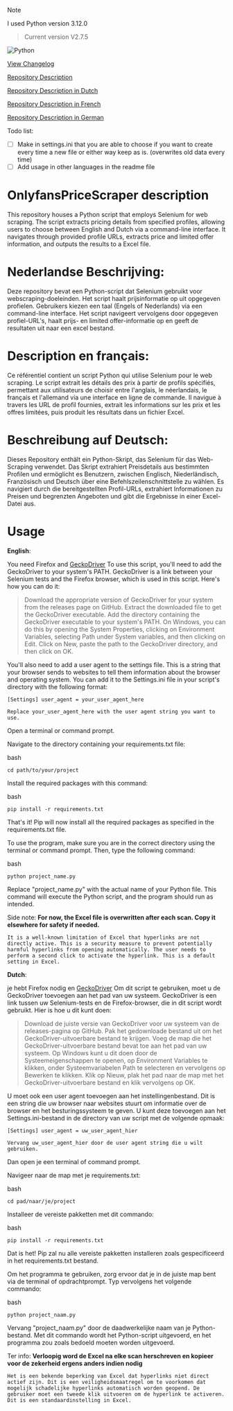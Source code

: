 > [!NOTE]
> I used Python version 3.12.0

> Current version V2.7.5

![Python](https://img.shields.io/badge/python-3670A0?style=for-the-badge&logo=python&logoColor=ffdd54)

[View Changelog](./CHANGELOG.md)

[Repository Description](#repository-description)

[Repository Description in Dutch](#nederlandse-beschrijving)

[Repository Description in French](#description-en-francais)

[Repository Description in German](#beschreibung-auf-deutsch)

Todo list:
- [ ] Make in settings.ini that you are able to choose if you want to create every time a new file or either way keep as is. (overwrites old data every time)
- [ ] Add usage in other languages in the readme file 
      
<span id="repository-description"></span>
# OnlyfansPriceScraper description
This repository houses a Python script that employs Selenium for web scraping. The script extracts pricing details from specified profiles, allowing users to choose between English and Dutch via a command-line interface. It navigates through provided profile URLs, extracts price and limited offer information, and outputs the results to a Excel file.

<span id="nederlandse-beschrijving"></span>
# Nederlandse Beschrijving:
Deze repository bevat een Python-script dat Selenium gebruikt voor webscraping-doeleinden. Het script haalt prijsinformatie op uit opgegeven profielen. Gebruikers kiezen een taal (Engels of Nederlands) via een command-line interface. Het script navigeert vervolgens door opgegeven profiel-URL's, haalt prijs- en limited offer-informatie op en geeft de resultaten uit naar een excel bestand.

<span id="description-en-francais"></span>
# Description en français:
Ce référentiel contient un script Python qui utilise Selenium pour le web scraping. Le script extrait les détails des prix à partir de profils spécifiés, permettant aux utilisateurs de choisir entre l'anglais, le néerlandais, le français et l'allemand via une interface en ligne de commande. Il navigue à travers les URL de profil fournies, extrait les informations sur les prix et les offres limitées, puis produit les résultats dans un fichier Excel.

<span id="beschreibung-auf-deutsch"></span>
# Beschreibung auf Deutsch:
Dieses Repository enthält ein Python-Skript, das Selenium für das Web-Scraping verwendet. Das Skript extrahiert Preisdetails aus bestimmten Profilen und ermöglicht es Benutzern, zwischen Englisch, Niederländisch, Französisch und Deutsch über eine Befehlszeilenschnittstelle zu wählen. Es navigiert durch die bereitgestellten Profil-URLs, extrahiert Informationen zu Preisen und begrenzten Angeboten und gibt die Ergebnisse in einer Excel-Datei aus.

# Usage
**English**:

You need Firefox and [GeckoDriver](https://github.com/mozilla/geckodriver/releases)
To use this script, you'll need to add the GeckoDriver to your system's PATH. GeckoDriver is a link between your Selenium tests and the Firefox browser, which is used in this script. Here's how you can do it:

>   Download the appropriate version of GeckoDriver for your system from the releases page on GitHub.
    Extract the downloaded file to get the GeckoDriver executable.
    Add the directory containing the GeckoDriver executable to your system's PATH. 
    On Windows, you can do this by opening the System Properties, clicking on Environment Variables, selecting Path under System variables, and then clicking on Edit.
    Click on New, paste the path to the GeckoDriver directory, and then click on OK.

You'll also need to add a user agent to the settings file. This is a string that your browser sends to websites to tell them information about the browser and operating system. You can add it to the Settings.ini file in your script's directory with the following format:

``[Settings]
user_agent = your_user_agent_here``

``Replace your_user_agent_here with the user agent string you want to use.``

Open a terminal or command prompt.

Navigate to the directory containing your requirements.txt file:

bash

``cd path/to/your/project``

Install the required packages with this command:

bash

    pip install -r requirements.txt

That's it! Pip will now install all the required packages as specified in the requirements.txt file.

To use the program, make sure you are in the correct directory using the terminal or command prompt. Then, type the following command:

bash

``python project_name.py``

Replace "project_name.py" with the actual name of your Python file. This command will execute the Python script, and the program should run as intended.

Side note: **For now, the Excel file is overwritten after each scan. Copy it elsewhere for safety if needed.**

``It is a well-known limitation of Excel that hyperlinks are not directly active. This is a security measure to prevent potentially harmful hyperlinks from opening automatically. The user needs to perform a second click to activate the hyperlink. This is a default setting in Excel.``

**Dutch**:

je hebt Firefox nodig en [GeckoDriver](https://github.com/mozilla/geckodriver/releases)
Om dit script te gebruiken, moet u de GeckoDriver toevoegen aan het pad van uw systeem. GeckoDriver is een link tussen uw Selenium-tests en de Firefox-browser, die in dit script wordt gebruikt. Hier is hoe u dit kunt doen:

>   Download de juiste versie van GeckoDriver voor uw systeem van de releases-pagina op GitHub.
    Pak het gedownloade bestand uit om het GeckoDriver-uitvoerbare bestand te krijgen.
    Voeg de map die het GeckoDriver-uitvoerbare bestand bevat toe aan het pad van uw systeem.
    Op Windows kunt u dit doen door de Systeemeigenschappen te openen, op Environment Variables te klikken, onder Systeemvariabelen Path te selecteren en vervolgens op            Bewerken te klikken. 
    Klik op Nieuw, plak het pad naar de map met het GeckoDriver-uitvoerbare bestand en klik vervolgens op OK.

U moet ook een user agent toevoegen aan het instellingenbestand. Dit is een string die uw browser naar websites stuurt om informatie over de browser en het besturingssysteem te geven. U kunt deze toevoegen aan het Settings.ini-bestand in de directory van uw script met de volgende opmaak:

``[Settings]
user_agent = uw_user_agent_hier``

``Vervang uw_user_agent_hier door de user agent string die u wilt gebruiken.``

Dan open je een terminal of command prompt.

Navigeer naar de map met je requirements.txt:

bash

``cd pad/naar/je/project``

Installeer de vereiste pakketten met dit commando:

bash

    pip install -r requirements.txt

Dat is het! Pip zal nu alle vereiste pakketten installeren zoals gespecificeerd in het requirements.txt bestand.

Om het programma te gebruiken, zorg ervoor dat je in de juiste map bent via de terminal of opdrachtprompt. Typ vervolgens het volgende commando:

bash

``python project_naam.py``

Vervang "project_naam.py" door de daadwerkelijke naam van je Python-bestand. Met dit commando wordt het Python-script uitgevoerd, en het programma zou zoals bedoeld moeten worden uitgevoerd.

Ter info: **Verloopig word de Excel na elke scan herschreven en kopieer voor de zekerheid ergens anders indien nodig**

``Het is een bekende beperking van Excel dat hyperlinks niet direct actief zijn. Dit is een veiligheidsmaatregel om te voorkomen dat mogelijk schadelijke hyperlinks automatisch worden geopend. De gebruiker moet een tweede klik uitvoeren om de hyperlink te activeren. Dit is een standaardinstelling in Excel.``
